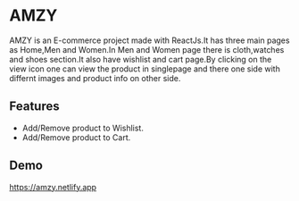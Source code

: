 
# AMZY

AMZY is an E-commerce project made with ReactJs.It has three main pages as Home,Men and Women.In Men and Women page there is  cloth,watches and shoes section.It also have wishlist and cart page.By clicking on the view icon one can view the product in singlepage and there one side with  differnt images and product info on other side.

## Features

- Add/Remove product to Wishlist.
- Add/Remove product to Cart.


## Demo

https://amzy.netlify.app

